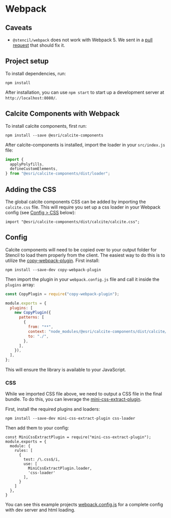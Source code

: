 # Webpack

## Caveats

- `@stencil/webpack` does not work with Webpack 5. We sent in a [pull request](https://github.com/ionic-team/stencil-webpack/pull/9) that should fix it.


## Project setup

To install dependencies, run:

```
npm install
```

After installation, you can use `npm start` to start up a development server at `http://localhost:8080/`.

## Calcite Components with Webpack

To install calcite components, first run:

```
npm install --save @esri/calcite-components
```

After calcite-components is installed, import the loader in your `src/index.js` file:

```js
import {
  applyPolyfills,
  defineCustomElements,
} from "@esri/calcite-components/dist/loader";
```

## Adding the CSS

The global calcite components CSS can be added by importing the `calcite.css` file. This will require you set up a css loader in your Webpack config (see [Config > CSS](#css) below):

```
import "@esri/calcite-components/dist/calcite/calcite.css";
```

## Config

Calcite components will need to be copied over to your output folder for Stencil to load them properly from the client. The easiest way to do this is to utilize the [copy-webpack-plugin](https://webpack.js.org/plugins/copy-webpack-plugin/). First install:

```
npm install --save-dev copy-webpack-plugin
```

Then import the plugin in your `webpack.config.js` file and call it inside the `plugins` array:

```js
const CopyPlugin = require("copy-webpack-plugin");

module.exports = {
  plugins: [
    new CopyPlugin({
      patterns: [
        {
          from: "**",
          context: "node_modules/@esri/calcite-components/dist/calcite/",
          to: "./",
        },
      ],
    }),
  ],
};
```

This will ensure the library is available to your JavaScript.

### CSS

While we imported CSS file above, we need to output a CSS file in the final bundle. To do this, you can leverage the [mini-css-extract-plugin](https://webpack.js.org/plugins/mini-css-extract-plugin/).

First, install the required plugins and loaders:

```
npm install --save-dev mini-css-extract-plugin css-loader
```

Then add them to your config:

```
const MiniCssExtractPlugin = require("mini-css-extract-plugin");
module.exports = {
  module: {
    rules: [
      {
        test: /\.css$/i,
        use: [
          MiniCssExtractPlugin.loader,
          'css-loader'
        ],
      }
    ]
  },
}
```

You can see this example projects [webpack.config.js](./webpack.config.js) for a complete config with dev server and html loading.
